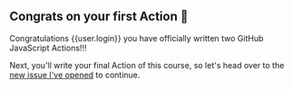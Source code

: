 ## Congrats on your first Action 🎉

Congratulations {{user.login}} you have officially written two GitHub JavaScript Actions!!!

Next, you'll write your final Action of this course, so let's head over to the [new issue I've opened]({{issueUrl}}) to continue.
